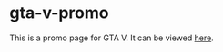# gta-v-promo
This is a promo page for GTA V. It can be viewed [here](https://thatdudemitch.github.io/gta-v-promo/).
